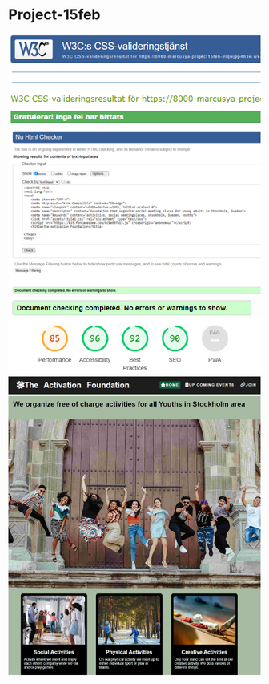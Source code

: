 # Project-15feb
<img src="assets/images/readmeimages/css -validator.png" alt="Alt text" title="Optional title">
<img src="assets/images/readmeimages/htmlChecker.png" alt="Alt text" title="Optional title">
<img src="assets/images/readmeimages/image4.png" alt="Alt text" title="Optional title">
<img src="assets/images/readmeimages/Lighthouse.png" alt="Alt text" title="Optional title">
<img src="assets/images/readmeimages/navbar.png" alt="Alt text" title="Optional title">
<img src="assets/images/readmeimages/startingImages.jpg" alt="Alt text" title="Optional title">

